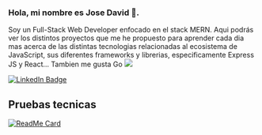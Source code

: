 ### Hola, mi nombre es Jose David 👋.

Soy un Full-Stack Web Developer enfocado en el stack MERN. Aqui podrás ver los distintos proyectos que me he propuesto para aprender cada dia mas acerca de las distintas tecnologias relacionadas al ecosistema de JavaScript, sus diferentes frameworks y librerias, especificamente Express JS y React... Tambien me gusta Go <img src="https://upload.wikimedia.org/wikipedia/commons/2/2d/Go_gopher_favicon.svg">


  <div id="badges">
    <a href="https://www.linkedin.com/in/josedavidrivas/">
      <img src="https://img.shields.io/badge/LinkedIn-blue?style=for-the-badge&logo=linkedin&logoColor=white" alt="LinkedIn Badge"/>
    </a>
  </div>
  
  ## Pruebas tecnicas 
  
  [![ReadMe Card](https://github-readme-stats.vercel.app/api/pin/?username=rivasss24&repo=blog-ui&show_owner=true)](https://github.com/rivasss4/blog-ui)


